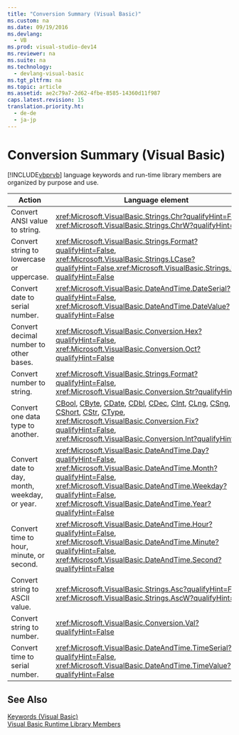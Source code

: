 ```yaml
---
title: "Conversion Summary (Visual Basic)"
ms.custom: na
ms.date: 09/19/2016
ms.devlang: 
  - VB
ms.prod: visual-studio-dev14
ms.reviewer: na
ms.suite: na
ms.technology: 
  - devlang-visual-basic
ms.tgt_pltfrm: na
ms.topic: article
ms.assetid: ae2c79a7-2d62-4fbe-8585-14360d11f987
caps.latest.revision: 15
translation.priority.ht: 
  - de-de
  - ja-jp
---
```

# Conversion Summary (Visual Basic)
[!INCLUDE[vbprvb](../vs140/includes/vbprvb_md.md)] language keywords and run-time library members are organized by purpose and use.  
  
|Action|Language element|  
|------------|----------------------|  
|Convert ANSI value to string.|<xref:Microsoft.VisualBasic.Strings.Chr?qualifyHint=False>, <xref:Microsoft.VisualBasic.Strings.ChrW?qualifyHint=False>|  
|Convert string to lowercase or uppercase.|<xref:Microsoft.VisualBasic.Strings.Format?qualifyHint=False>, <xref:Microsoft.VisualBasic.Strings.LCase?qualifyHint=False>,<xref:Microsoft.VisualBasic.Strings.UCase?qualifyHint=False>|  
|Convert date to serial number.|<xref:Microsoft.VisualBasic.DateAndTime.DateSerial?qualifyHint=False>, <xref:Microsoft.VisualBasic.DateAndTime.DateValue?qualifyHint=False>|  
|Convert decimal number to other bases.|<xref:Microsoft.VisualBasic.Conversion.Hex?qualifyHint=False>, <xref:Microsoft.VisualBasic.Conversion.Oct?qualifyHint=False>|  
|Convert number to string.|<xref:Microsoft.VisualBasic.Strings.Format?qualifyHint=False>, <xref:Microsoft.VisualBasic.Conversion.Str?qualifyHint=False>|  
|Convert one data type to another.|[CBool](../vs140/Type-Conversion-Functions--Visual-Basic-.md), [CByte](../vs140/Type-Conversion-Functions--Visual-Basic-.md), [CDate](../vs140/Type-Conversion-Functions--Visual-Basic-.md), [CDbl](../vs140/Type-Conversion-Functions--Visual-Basic-.md), [CDec](../vs140/Type-Conversion-Functions--Visual-Basic-.md), [CInt](../vs140/Type-Conversion-Functions--Visual-Basic-.md), [CLng](../vs140/Type-Conversion-Functions--Visual-Basic-.md), [CSng](../vs140/Type-Conversion-Functions--Visual-Basic-.md), [CShort](../vs140/Type-Conversion-Functions--Visual-Basic-.md), [CStr](../vs140/Type-Conversion-Functions--Visual-Basic-.md), [CType](../Topic/CType%20Function%20\(Visual%20Basic\).md), <xref:Microsoft.VisualBasic.Conversion.Fix?qualifyHint=False>, <xref:Microsoft.VisualBasic.Conversion.Int?qualifyHint=False>|  
|Convert date to day, month, weekday, or year.|<xref:Microsoft.VisualBasic.DateAndTime.Day?qualifyHint=False>, <xref:Microsoft.VisualBasic.DateAndTime.Month?qualifyHint=False>, <xref:Microsoft.VisualBasic.DateAndTime.Weekday?qualifyHint=False>, <xref:Microsoft.VisualBasic.DateAndTime.Year?qualifyHint=False>|  
|Convert time to hour, minute, or second.|<xref:Microsoft.VisualBasic.DateAndTime.Hour?qualifyHint=False>, <xref:Microsoft.VisualBasic.DateAndTime.Minute?qualifyHint=False>, <xref:Microsoft.VisualBasic.DateAndTime.Second?qualifyHint=False>|  
|Convert string to ASCII value.|<xref:Microsoft.VisualBasic.Strings.Asc?qualifyHint=False>, <xref:Microsoft.VisualBasic.Strings.AscW?qualifyHint=False>|  
|Convert string to number.|<xref:Microsoft.VisualBasic.Conversion.Val?qualifyHint=False>|  
|Convert time to serial number.|<xref:Microsoft.VisualBasic.DateAndTime.TimeSerial?qualifyHint=False>, <xref:Microsoft.VisualBasic.DateAndTime.TimeValue?qualifyHint=False>|  
  
## See Also  
 [Keywords (Visual Basic)](../vs140/Keywords--Visual-Basic-.md)   
 [Visual Basic Runtime Library Members](../vs140/Visual-Basic-Runtime-Library-Members.md)
